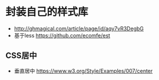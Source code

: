 # 封装自己的样式库

- <http://ghmagical.com/article/page/id/aqy7vR3DegbG>
- 基于less <https://github.com/ecomfe/est>

## CSS居中

- 垂直居中 <https://www.w3.org/Style/Examples/007/center>
